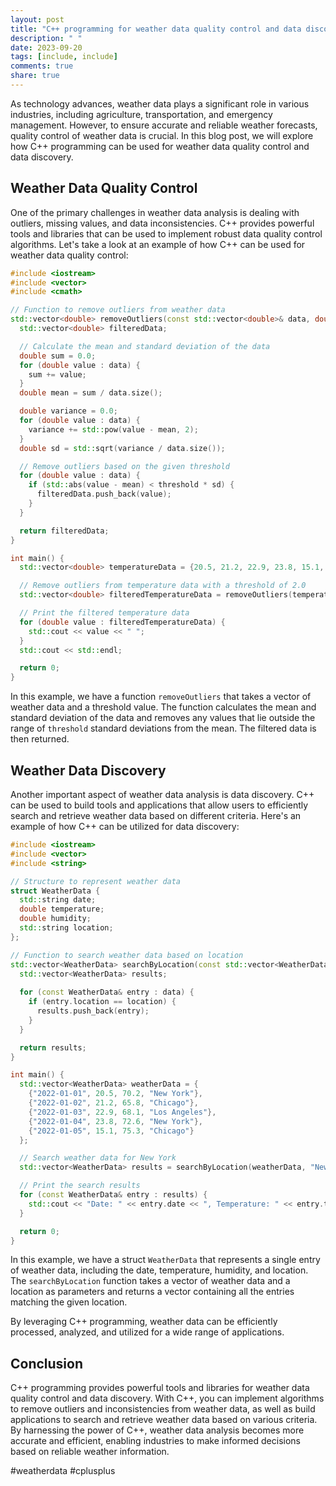 ```yaml
---
layout: post
title: "C++ programming for weather data quality control and data discovery"
description: " "
date: 2023-09-20
tags: [include, include]
comments: true
share: true
---
```


As technology advances, weather data plays a significant role in various industries, including agriculture, transportation, and emergency management. However, to ensure accurate and reliable weather forecasts, quality control of weather data is crucial. In this blog post, we will explore how C++ programming can be used for weather data quality control and data discovery.

## Weather Data Quality Control

One of the primary challenges in weather data analysis is dealing with outliers, missing values, and data inconsistencies. C++ provides powerful tools and libraries that can be used to implement robust data quality control algorithms. Let's take a look at an example of how C++ can be used for weather data quality control:

```cpp
#include <iostream>
#include <vector>
#include <cmath>

// Function to remove outliers from weather data
std::vector<double> removeOutliers(const std::vector<double>& data, double threshold) {
  std::vector<double> filteredData;

  // Calculate the mean and standard deviation of the data
  double sum = 0.0;
  for (double value : data) {
    sum += value;
  }
  double mean = sum / data.size();

  double variance = 0.0;
  for (double value : data) {
    variance += std::pow(value - mean, 2);
  }
  double sd = std::sqrt(variance / data.size());

  // Remove outliers based on the given threshold
  for (double value : data) {
    if (std::abs(value - mean) < threshold * sd) {
      filteredData.push_back(value);
    }
  }

  return filteredData;
}

int main() {
  std::vector<double> temperatureData = {20.5, 21.2, 22.9, 23.8, 15.1, 50.0, 21.8, 18.7, 24.5, 19.3};

  // Remove outliers from temperature data with a threshold of 2.0
  std::vector<double> filteredTemperatureData = removeOutliers(temperatureData, 2.0);

  // Print the filtered temperature data
  for (double value : filteredTemperatureData) {
    std::cout << value << " ";
  }
  std::cout << std::endl;

  return 0;
}
```

In this example, we have a function `removeOutliers` that takes a vector of weather data and a threshold value. The function calculates the mean and standard deviation of the data and removes any values that lie outside the range of `threshold` standard deviations from the mean. The filtered data is then returned.

## Weather Data Discovery

Another important aspect of weather data analysis is data discovery. C++ can be used to build tools and applications that allow users to efficiently search and retrieve weather data based on different criteria. Here's an example of how C++ can be utilized for data discovery:

```cpp
#include <iostream>
#include <vector>
#include <string>

// Structure to represent weather data
struct WeatherData {
  std::string date;
  double temperature;
  double humidity;
  std::string location;
};

// Function to search weather data based on location
std::vector<WeatherData> searchByLocation(const std::vector<WeatherData>& data, const std::string& location) {
  std::vector<WeatherData> results;
  
  for (const WeatherData& entry : data) {
    if (entry.location == location) {
      results.push_back(entry);
    }
  }

  return results;
}

int main() {
  std::vector<WeatherData> weatherData = {
    {"2022-01-01", 20.5, 70.2, "New York"},
    {"2022-01-02", 21.2, 65.8, "Chicago"},
    {"2022-01-03", 22.9, 68.1, "Los Angeles"},
    {"2022-01-04", 23.8, 72.6, "New York"},
    {"2022-01-05", 15.1, 75.3, "Chicago"}
  };

  // Search weather data for New York
  std::vector<WeatherData> results = searchByLocation(weatherData, "New York");

  // Print the search results
  for (const WeatherData& entry : results) {
    std::cout << "Date: " << entry.date << ", Temperature: " << entry.temperature << ", Humidity: " << entry.humidity << std::endl;
  }

  return 0;
}
```

In this example, we have a struct `WeatherData` that represents a single entry of weather data, including the date, temperature, humidity, and location. The `searchByLocation` function takes a vector of weather data and a location as parameters and returns a vector containing all the entries matching the given location.

By leveraging C++ programming, weather data can be efficiently processed, analyzed, and utilized for a wide range of applications.

## Conclusion

C++ programming provides powerful tools and libraries for weather data quality control and data discovery. With C++, you can implement algorithms to remove outliers and inconsistencies from weather data, as well as build applications to search and retrieve weather data based on various criteria. By harnessing the power of C++, weather data analysis becomes more accurate and efficient, enabling industries to make informed decisions based on reliable weather information.

#weatherdata #cplusplus